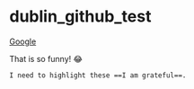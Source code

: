 # dublin_github_test
[Google](https://www.google.com/)

That is so funny! :joy:

	I need to highlight these ==I am grateful==.


